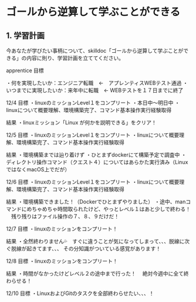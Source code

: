 # ゴールから逆算して学ぶことができる

## 1. 学習計画

今あなたが学びたい事柄について、skilldoc「ゴールから逆算して学ぶことができる」の内容に則り、学習計画を立ててください。

apprentice 目標

・何を実現したいか：エンジニア転職　←　アプレンティスWEBテスト通過
・いつまでに実現したいか：来年中に転職　← WEBテストを１７日までに終了


12/4
目標
・linuxのミッションLevel１をコンプリート
・本日中〜明日中
・linuxについて概要理解、環境構築完了、コマンド基本操作実行経験取得

結果
・linuxミッション「Linux が何かを説明できる」をクリア！

12/5
目標
・linuxのミッションLevel１をコンプリート
・linuxについて概要理解、環境構築完了、コマンド基本操作実行経験取得

結果
・環境構築までは辿り着けず
・ひとまずdockerにて構築予定で調査中
・ディレクトリ操作コマンド（クエスト４）についてはあらかた実行済み（LinuxではなくmacOS上でだが）

12/6
目標
・linuxのミッションLevel１をコンプリート
・linuxについて概要理解、環境構築完了、コマンド基本操作実行経験取得

結果
・環境構築できました！（Dockerでひとまずやりました）
・途中、manコマンドにめちゃめちゃ時間取られたけど、やっとレベル１はあと少しで終わる！
　残り残りはファイル操作の７、８、９だけだ！

12/7
目標
・linuxのミッションをコンプリート！

結果
・全然終わりません💦　すぐに違うことが気になってしまって、、、脱線に次ぐ脱線が起きてます、、、
その分知識がついている感覚があります！

12/8
目標
・linuxのミッションをコンプリート！

結果
・時間がなかったけどレベル２の途中まで行った！
　絶対今週中に全て終わらせる！

12/10
目標
・LinuxおよびGitのタスクを全部終わらせたい、、、！


